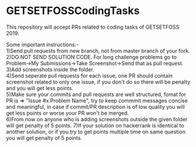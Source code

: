 # GETSETFOSSCodingTasks
This repository will accept PRs related to coding tasks of GETSETFOSS 2019.

Some important instructions:-\
1)Send pull requests from new branch, not from master branch of your fork.\
2)DO NOT SEND SOLUTION CODE. For long challenge problems go to Problem->My Submissions->Take Screenshot->Send that as pull request.\
3)Add screenshots inside the folder.\
4)Send seperate pull requests for each issue, one PR should contain screenshot related to only one issue, if you don't do so there will be penalty and you will get less points.\
5)Make sure your commits and pull requests are well structured, fomat for PR is =>  "Issue #x Problem Name", try to keep commmit messages concise and meaningful, in case if commit/PR description is of low quality you will get less points or worse your PR won't be merged.\
6)From now on anyone who is adding screenshots outside the given folder will get penalty of 5 points.
7)If your solution on hackerrank is identical to another solution, or if you try to get points multiple time on same question you will get penalty of 5 points.
